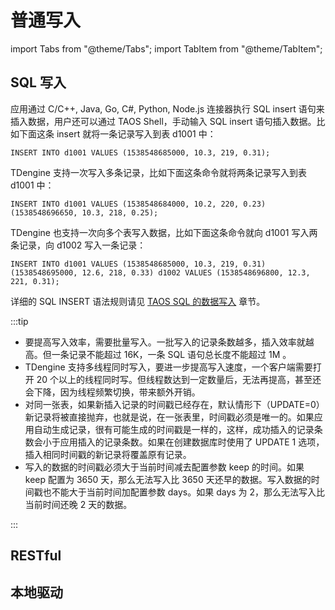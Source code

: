 # 普通写入

import Tabs from "@theme/Tabs";
import TabItem from "@theme/TabItem";

## SQL 写入

应用通过 C/C++, Java, Go, C#, Python, Node.js 连接器执行 SQL insert 语句来插入数据，用户还可以通过 TAOS Shell，手动输入 SQL insert 语句插入数据。比如下面这条 insert 就将一条记录写入到表 d1001 中：

```mysql
INSERT INTO d1001 VALUES (1538548685000, 10.3, 219, 0.31);
```

TDengine 支持一次写入多条记录，比如下面这条命令就将两条记录写入到表 d1001 中：

```mysql
INSERT INTO d1001 VALUES (1538548684000, 10.2, 220, 0.23) (1538548696650, 10.3, 218, 0.25);
```

TDengine 也支持一次向多个表写入数据，比如下面这条命令就向 d1001 写入两条记录，向 d1002 写入一条记录：

```mysql
INSERT INTO d1001 VALUES (1538548685000, 10.3, 219, 0.31) (1538548695000, 12.6, 218, 0.33) d1002 VALUES (1538548696800, 12.3, 221, 0.31);
```

详细的 SQL INSERT 语法规则请见 [TAOS SQL 的数据写入](https://www.taosdata.com/cn/documentation/taos-sql#insert) 章节。

:::tip

- 要提高写入效率，需要批量写入。一批写入的记录条数越多，插入效率就越高。但一条记录不能超过 16K，一条 SQL 语句总长度不能超过 1M 。
- TDengine 支持多线程同时写入，要进一步提高写入速度，一个客户端需要打开 20 个以上的线程同时写。但线程数达到一定数量后，无法再提高，甚至还会下降，因为线程频繁切换，带来额外开销。
- 对同一张表，如果新插入记录的时间戳已经存在，默认情形下（UPDATE=0）新记录将被直接抛弃，也就是说，在一张表里，时间戳必须是唯一的。如果应用自动生成记录，很有可能生成的时间戳是一样的，这样，成功插入的记录条数会小于应用插入的记录条数。如果在创建数据库时使用了 UPDATE 1 选项，插入相同时间戳的新记录将覆盖原有记录。
- 写入的数据的时间戳必须大于当前时间减去配置参数 keep 的时间。如果 keep 配置为 3650 天，那么无法写入比 3650 天还早的数据。写入数据的时间戳也不能大于当前时间加配置参数 days。如果 days 为 2，那么无法写入比当前时间还晚 2 天的数据。

:::

## RESTful

<Tabs>
  <TabItem label="curl" value="curl"> </TabItem>
  <TabItem label="Java" value="java"></TabItem>
  <TabItem label="Go" value="go"></TabItem>
  <TabItem label="Rust" value="rust"></TabItem>
    <TabItem label="NodeJS" value="node"></TabItem>
</Tabs>

## 本地驱动

<Tabs defaultValue="java">
  <TabItem label="Java" value="java"></TabItem>
  <TabItem label="Python" value="Python"></TabItem>
  <TabItem label="Go" value="go"></TabItem>
  <TabItem label="C" value="c"></TabItem>
  <TabItem label="Rust" value="rust"></TabItem>
  <TabItem label="Node.js" value="nodejs"></TabItem>
  <TabItem label="C#" value="csharp"></TabItem>
</Tabs>

